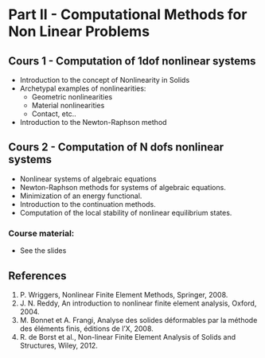 
# Part II - Computational Methods for Non Linear Problems

## Cours 1 - Computation of 1dof nonlinear systems
- Introduction to the concept of Nonlinearity in Solids
- Archetypal examples of nonlinearities:
    - Geometric nonlinearities
    - Material nonlinearities
    - Contact, etc..
- Introduction to the Newton-Raphson method

## Cours 2 - Computation of N dofs nonlinear systems
- Nonlinear systems of algebraic equations
- Newton-Raphson methods for systems of algebraic equations.
- Minimization of an energy functional.
- Introduction to the continuation methods.
- Computation of the local stability of nonlinear equilibrium states.

### Course material:

- See the slides 

## References
1. P. Wriggers, Nonlinear Finite Element Methods, Springer, 2008.
2. J. N. Reddy, An introduction to nonlinear finite element analysis, Oxford, 2004.
3. M. Bonnet et A. Frangi, Analyse des solides déformables par la méthode des éléments finis, éditions de l’X, 2008.
4. R. de Borst et al., Non-linear Finite Element Analysis of Solids and Structures, Wiley, 2012.
